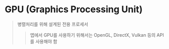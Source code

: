 # GPU (Graphics Processing Unit)

> 병렬처리를 위해 설계된 전용 프로세서
>
> > 앱에서 GPU를 사용하기 위해서는 OpenGL, DirectX, Vulkan 등의 API를 사용해야 함
